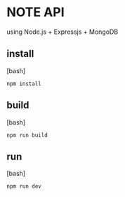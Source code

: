 # NOTE API

using Node.js + Expressjs + MongoDB

## install

[bash]
```
npm install
```

## build

[bash]
```
npm run build
```

## run

[bash]
```
npm run dev
```
